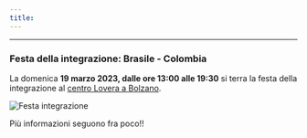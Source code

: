 ```yaml
---
title: 
---
```


---
### Festa della integrazione: Brasile - Colombia

La domenica **19 marzo 2023, dalle ore 13:00 alle 19:30** si terra la festa della integrazione al [centro Lovera a Bolzano](https://goo.gl/maps/fXMe9NfWG4qYPDqF6).

![Festa integrazione](../images/festa-integrazione.png)

Più informazioni seguono fra poco!!


